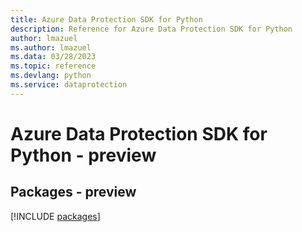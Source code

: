 ```yaml
---
title: Azure Data Protection SDK for Python
description: Reference for Azure Data Protection SDK for Python
author: lmazuel
ms.author: lmazuel
ms.data: 03/28/2023
ms.topic: reference
ms.devlang: python
ms.service: dataprotection
---
```

# Azure Data Protection SDK for Python - preview
## Packages - preview
[!INCLUDE [packages](data-protection-index.md)]